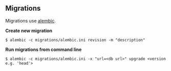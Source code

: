 ## Migrations

Migrations use [alembic](http://alembic.zzzcomputing.com/en/latest).

**Create new migration**

```
$ alembic -c migrations/alembic.ini revision -m "description"
```


**Run migrations from command line**

```
$ alembic -c migrations/alembic.ini -x "url=<db url>" upgrade <version e.g. 'head'>
```
